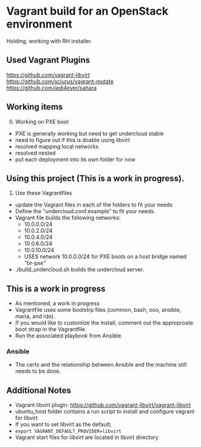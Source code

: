 # Vagrant build for an OpenStack environment
Holding, working with RH installer. 

## Used Vagrant Plugins

https://github.com/vagrant-libvirt  
https://github.com/sciurus/vagrant-mutate  
https://github.com/jedi4ever/sahara  

## Working items
0. Working on PXE boot
  * PXE is generally working but need to get undercloud stable
  * need to figure out if this is doable using libvirt
  * resolved mapping local networks
  * resolved nested
  * put each deployment into its own folder for now
 
## Using this project (This is a work in progress).
1. Use these Vagrantfiles
  * update the Vagrant files in each of the folders to fit your needs
  * Define the "undercloud.conf.example" to fit your needs.
  * Vagrant file builds the following networks:
    * 10.0.0.0/24
    * 10.0.2.0/24 
    * 10.0.4.0/24
    * 10.0.6.0/24
    * 10.0.10.0/24
    * USES network 10.0.0.0/24 for PXE boots on a host bridge named "br-pxe"
  * ./build_undercloud.sh builds the undercloud server. 

## This is a work in progress
- As mentioned, a work in progress
- Vagrantfile uses some bootstrp files (common, bash, ooo, ansible, maria, and rdo). 
- If you would like to customize the install, comment out the approproate boot strap in the Vagrantfile.
- Run the associated playbook from Ansible.

### Ansible
- The certs and the relationship between Ansible and the machine still needs to be done. 

## Additional Notes
- Vagrant libvirt plugin: https://github.com/vagrant-libvirt/vagrant-libvirt
- ubuntu_host folder contains a run script to install and configure vagrant for libvirt
- If you want to set libvirt as the default;
- ```export VAGRANT_DEFAULT_PROVIDER=libvirt```
- Vagrant start files for libvirt are located in libvirt directory

